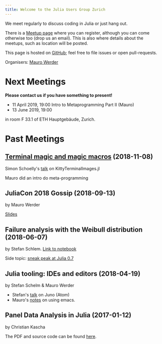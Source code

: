 ```yaml
---
title: Welcome to the Julia Users Group Zurich
---
```


We meet regularly to discuss coding in Julia or just hang out.

There is a
[Meetup page](https://www.meetup.com/de-DE/Zurich-Julia-User-Group/)
where you can register, although you can come otherwise too (drop us
an email).  This is also where details about the meetups, such as location will be posted.

This page is hosted on [GitHub](https://github.com/julia-users-zurich/julia-users-zurich.github.io); feel free to file issues or open pull-requests.

Organisers: [Mauro Werder](https://github.com/mauro3/)

# Next Meetings

**Please contact us if you have something to present!**

- 11 April 2019, 19:00 Intro to Metaprogramming Part II (Mauro)
- 13 June 2019, 19:00

in room F 33.1 of ETH Hauptgebäude, Zurich.

# Past Meetings

## [Terminal magic and magic macros](https://www.meetup.com/Zurich-Julia-User-Group/events/256038057) (2018-11-08)

Simon Schoelly's [talk](https://raw.githubusercontent.com/julia-users-zurich/julia-users-zurich.github.io/master/talks/KittyTerminalImages.jl.pdf) on
KittyTerminalImages.jl

Mauro did an intro do meta-programming

## JuliaCon 2018 Gossip (2018-09-13)
by Mauro Werder

[Slides](talks/talk-2018-09-13/slides.md)

## Failure analysis with the Weibull distribution (2018-06-07)
by Stefan Schlem. [Link to notebook](https://github.com/julia-users-zurich/julia-users-zurich.github.io/blob/master/talks/talk-2018-06/ju_talk_weibull.ipynb)

Side topic: [sneak peak at Julia 0.7](talks/talk-2018-06/julia-07.md)

## Julia tooling: IDEs and editors (2018-04-19)
by Stefan Schelm & Mauro Werder

- Stefan's [talk](https://raw.githubusercontent.com/julia-users-zurich/julia-users-zurich.github.io/master/talks/talk-2018-04/Julia_IDEs.pdf) on Juno (Atom)
- Mauro's [notes](talks/talk-2018-04/emacs.md) on using emacs.

## Panel Data Analysis in Julia (2017-01-12)
by Christian Kascha

The PDF and source code can be found [here](https://github.com/julia-users-zurich/julia-users-zurich.github.io/tree/master/talks/talk-2017-01).
